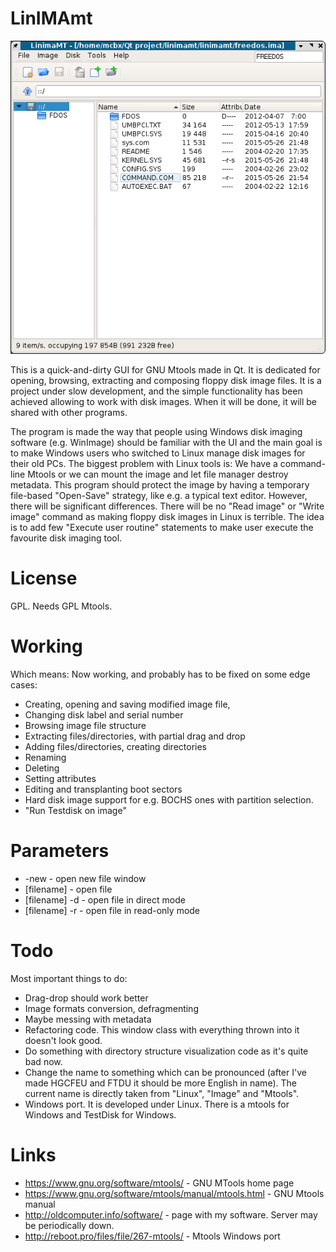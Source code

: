 LinIMAmt
========

![Screenshot](https://raw.githubusercontent.com/MCbx/linimamt/master/sshot.png)

This is a quick-and-dirty GUI for GNU Mtools made in Qt. It is dedicated for opening, browsing, extracting and composing
floppy disk image files. It is a project under slow development, and the simple functionality has been achieved allowing
to work with disk images. When it will be done, it will be shared with other programs.

The program is made the way that people using Windows disk imaging software (e.g. WinImage) should be familiar with
the UI and the main goal is to make Windows users who switched to Linux manage disk images for their old PCs.
The biggest problem with Linux tools is: We have a command-line Mtools or we can mount the image and let file
manager destroy metadata. This program should protect the image by having a temporary file-based "Open-Save" strategy, 
like e.g. a typical text editor.
However, there will be significant differences. There will be no "Read image" or "Write image" command
as making floppy disk images in Linux is terrible. The idea is to add few "Execute user routine" statements
to make user execute the favourite disk imaging tool.


License
=====================
GPL. Needs GPL Mtools.

Working
===========
Which means: Now working, and probably has to be fixed on some edge cases:
* Creating, opening and saving modified image file,
* Changing disk label and serial number
* Browsing image file structure
* Extracting files/directories, with partial drag and drop
* Adding files/directories, creating directories
* Renaming
* Deleting
* Setting attributes
* Editing and transplanting boot sectors
* Hard disk image support for e.g. BOCHS ones with partition selection.
* "Run Testdisk on image" 

Parameters
===============
* -new - open new file window
* [filename] - open file
* [filename] -d - open file in direct mode
* [filename] -r - open file in read-only mode

Todo
=========
Most important things to do:
 * Drag-drop should work better
 * Image formats conversion, defragmenting
 * Maybe messing with metadata
 * Refactoring code. This window class with everything thrown into it doesn't look good.
 * Do something with directory structure visualization code as it's quite bad now.
 * Change the name to something which can be pronounced (after I've made HGCFEU and FTDU it should be more English in name). The current name is directly taken from "Linux", "Image" and "Mtools".
 * Windows port. It is developed under Linux. There is a mtools for Windows and TestDisk for Windows.

Links
=======

 * https://www.gnu.org/software/mtools/ - GNU MTools home page
 * https://www.gnu.org/software/mtools/manual/mtools.html - GNU Mtools manual
 * http://oldcomputer.info/software/ - page with my software. Server may be periodically down.
 * http://reboot.pro/files/file/267-mtools/ - Mtools Windows port
